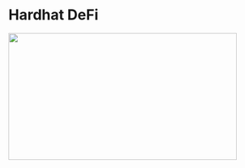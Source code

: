 # Hardhat DeFi

<img src="https://encrypted-tbn0.gstatic.com/images?q=tbn:ANd9GcS83-qLyEGanojbTmTZYS3GaiMCDkMjZelah28prFhqwTPHbfZj_rzea0jGiUQOn9ZERqE&usqp=CAU" align="centre" height="250px" width="450px"/>
